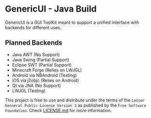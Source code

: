 GenericUI - Java Build
======================

GenericUI is a GUI ToolKit meant to support a unified interface with backends for different uses.

Planned Backends
----------------
 - Java AWT (No Support)
 - Java Swing (Partial Support)
 - Eclipse SWT (Partial Support)
 - Minecraft Forge (Relies on LWJGL)
 - Android via NBAndroid (Testing)
 - iOS via j2objc (Relies on Android)
 - Qt via JNA (No Support)
 - LWJGL (Testing)

This project is free to use and distribute under the terms of the `Lesser Genneral Public License Version 3` as published by the `Free Software Foundation`.
Check [LICENSE.md](LICENSE.md) for more information.
